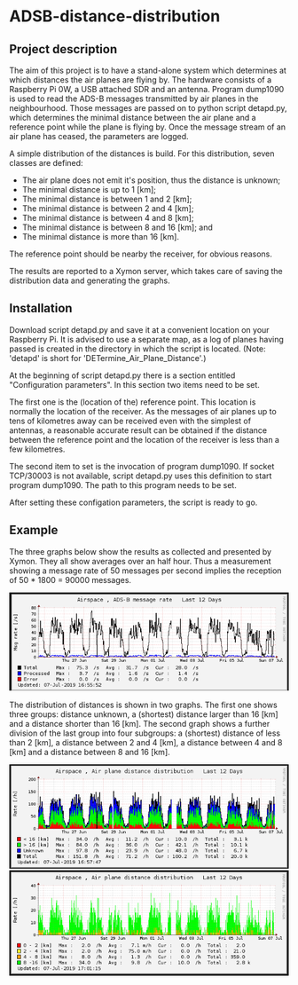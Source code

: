 # ADSB-distance-distribution

## Project description
The aim of this project is to have a stand-alone system which determines at
which distances the air planes are flying by. The hardware consists of a
Raspberry Pi 0W, a USB attached SDR and an antenna. Program dump1090 is used to
read the ADS-B messages transmitted by air planes in the neighbourhood. Those
messages are passed on to python script detapd.py, which determines the minimal
distance between the air plane and a reference point while the plane is flying
by. Once the message stream of an air plane has ceased, the parameters are
logged.

A simple distribution of the distances is build. For this distribution, seven
classes are defined:
 - The air plane does not emit it's position, thus the distance is unknown;
 - The minimal distance is up to 1 [km];
 - The minimal distance is between 1 and 2 [km];
 - The minimal distance is between 2 and 4 [km];
 - The minimal distance is between 4 and 8 [km];
 - The minimal distance is between 8 and 16 [km]; and
 - The minimal distance is more than 16 [km].

The reference point should be nearby the receiver, for obvious reasons.

The results are reported to a Xymon server, which takes care of saving the
distribution data and generating the graphs.

## Installation
Download script detapd.py and save it at a convenient location on your Raspberry
Pi. It is advised to use a separate map, as a log of planes having passed is
created in the directory in which the script is located. (Note: 'detapd' is
short for 'DETermine_Air_Plane_Distance'.)

At the beginning of script detapd.py there is a section entitled "Configuration
parameters". In this section two items need to be set.

The first one is the (location of the) reference point. This location is
normally the location of the receiver. As the messages of air planes up to tens
of kilometres away can be received even with the simplest of antennas, a
reasonable accurate result can be obtained if the distance between the reference
point and the location of the receiver is less than a few kilometres.

The second item to set is the invocation of program dump1090. If socket
TCP/30003 is not available, script detapd.py uses this definition to start
program dump1090. The path to this program needs to be set.

After setting these configation parameters, the script is ready to go.

## Example
The three graphs below show the results as collected and presented by Xymon.
They all show averages over an half hour. Thus a measurement showing a message
rate of 50 messages per second implies the reception of 50 * 1800 = 90000
messages.

<img src="https://raw.githubusercontent.com/wnelis/ADSB-distance-distribution/master/docs/Message.rate.png" >

The distribution of distances is shown in two graphs. The first one shows three
groups: distance unknown, a (shortest) distance larger than 16 [km] and a
distance shorter than 16 [km].
The second graph shows a further division of the last group into four subgroups:
a (shortest) distance of less than 2 [km], a distance between 2 and 4 [km], a
distance between 4 and 8 [km] and a distance between 8 and 16 [km].

<img src="https://raw.githubusercontent.com/wnelis/ADSB-distance-distribution/master/docs/Distance.A.png" >
<img src="https://raw.githubusercontent.com/wnelis/ADSB-distance-distribution/master/docs/Distance.B.png" >
